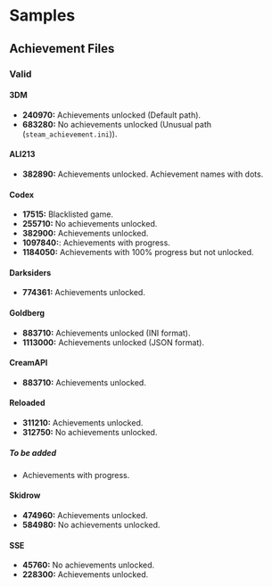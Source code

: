 # Samples

## Achievement Files

### Valid

#### 3DM

* **240970:** Achievements unlocked (Default path).
* **683280:** No achievements unlocked (Unusual path (`steam_achievement.ini`)).

#### ALI213

* **382890:** Achievements unlocked. Achievement names with dots.

#### Codex

* **17515:** Blacklisted game.
* **255710:** No achievements unlocked.
* **382900:** Achievements unlocked.
* **1097840:**: Achievements with progress.
* **1184050:** Achievements with 100% progress but not unlocked.

#### Darksiders

* **774361:** Achievements unlocked.

#### Goldberg

* **883710:** Achievements unlocked (INI format).
* **1113000:** Achievements unlocked (JSON format).

#### CreamAPI

* **883710:** Achievements unlocked.

#### Reloaded

* **311210:** Achievements unlocked.
* **312750:** No achievements unlocked.

##### To be added

* Achievements with progress.

#### Skidrow

* **474960:** Achievements unlocked.
* **584980:** No achievements unlocked.

#### SSE

* **45760:** No achievements unlocked.
* **228300:** Achievements unlocked.